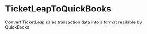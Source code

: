 # TicketLeapToQuickBooks
Convert TicketLeap sales transaction data into a format readable by QuickBooks
